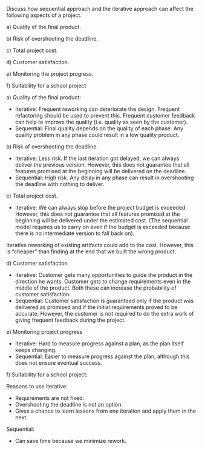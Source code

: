 <panel header=":lock::key: Sequential vs iterative approach">
<question has-input="true">

Discuss how sequential approach and the iterative approach can affect the following aspects of a project.

a) Quality of the final product.

b) Risk of overshooting the deadline.

c) Total project cost.

d) Customer satisfaction.

e) Monitoring the project progress.

f) Suitability for a school project

<div slot="answer">

a) Quality of the final product:

* Iterative: Frequent reworking can deteriorate the design. Frequent refactoring should be used to prevent this. Frequent customer feedback can help to improve the quality (i.e. quality as seen by the customer).
*	Sequential: Final quality depends on the quality of each phase. Any quality problem in any phase could result in a low quality product.

b) Risk of overshooting the deadline.

* Iterative: Less risk. If the last iteration got delayed, we can always deliver the previous version. However, this does not guarantee that all features promised at the beginning will be delivered on the deadline.
* Sequential: High risk. Any delay in any phase can result in overshooting the deadline with nothing to deliver.

c) Total project cost.

* Iterative:  We can always stop before the project budget is exceeded. However, this does not guarantee that all features promised at the beginning will be delivered under the estimated cost. (The sequential model requires us to carry on even if the budget is exceeded because there is no intermediate version to fall back on).

Iterative reworking of existing artifacts could add to the cost. However, this is “cheaper” than finding at the end that we built the wrong product.

d) Customer satisfaction

* Iterative: Customer gets many opportunities to guide the product in the direction he wants. Customer gets to change requirements even in the middle of the product.  Both these can increase the probability of customer satisfaction.
* Sequential: Customer satisfaction is guaranteed only if the product was delivered as promised and if the initial requirements proved to be accurate. However, the customer is not required to do the extra work of giving frequent feedback during the project.

e) Monitoring project progress

* Iterative: Hard to measure progress against a plan, as the plan itself keeps changing.
* Sequential: Easier to measure progress against the plan, although this does not ensure eventual success.

f) Suitability for a school project:

Reasons to use iterative:

* Requirements are not fixed.
* Overshooting the deadline is not an option.
* Gives a chance to learn lessons from one iteration and apply them in the next.

Sequential:

* Can save time because we minimize rework.

</div>
</question>
</panel>
